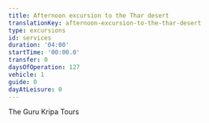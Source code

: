 ```yaml
---
title: Afternoon excursion to the Thar desert
translationKey: afternoon-excursion-to-the-thar-desert
type: excursions
id: services
duration: '04:00'
startTime: '00:00.0'
transfer: 0
daysOfOperation: 127
vehicle: 1
guide: 0
dayAtLeisure: 0
---
```

The Guru Kripa Tours